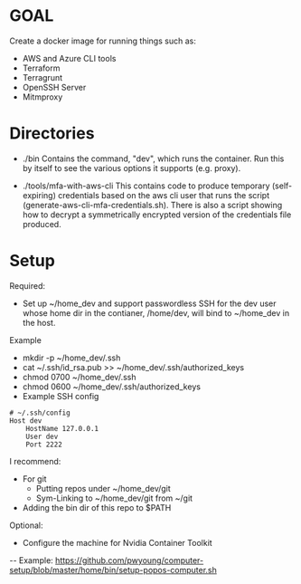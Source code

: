 # GOAL

Create a docker image for running things such as:
- AWS and Azure CLI tools
- Terraform
- Terragrunt
- OpenSSH Server
- Mitmproxy

# Directories

- ./bin
  Contains the command, "dev", which runs the container.
  Run this by itself to see the various options it supports (e.g. proxy).

- ./tools/mfa-with-aws-cli
  This contains code to produce temporary (self-expiring) credentials based on the
  aws cli user that runs the script (generate-aws-cli-mfa-credentials.sh).
  There is also a script showing how to decrypt a symmetrically encrypted version
  of the credentials file produced.

# Setup

Required:
- Set up ~/home_dev and support passwordless SSH for the dev
  user whose home dir in the contianer, /home/dev,
  will bind to ~/home_dev in the host.

Example
- mkdir -p ~/home_dev/.ssh
- cat ~/.ssh/id_rsa.pub >> ~/home_dev/.ssh/authorized_keys
- chmod 0700 ~/home_dev/.ssh
- chmod 0600 ~/home_dev/.ssh/authorized_keys
- Example SSH config
```
# ~/.ssh/config
Host dev
	HostName 127.0.0.1
	User dev
	Port 2222
```
I recommend:
- For git
  - Putting repos under ~/home_dev/git
  - Sym-Linking to ~/home_dev/git from ~/git
- Adding the bin dir of this repo to $PATH


Optional:
- Configure the machine for Nvidia Container Toolkit

-- Example: https://github.com/pwyoung/computer-setup/blob/master/home/bin/setup-popos-computer.sh
